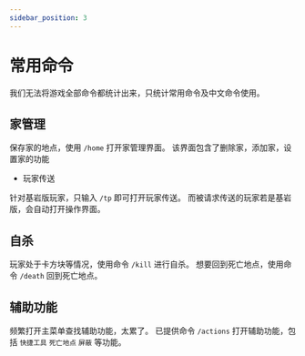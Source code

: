 ```yaml
---
sidebar_position: 3
---
```


# 常用命令

我们无法将游戏全部命令都统计出来，只统计常用命令及中文命令使用。

## 家管理

保存家的地点，使用 `/home` 打开家管理界面。 
该界面包含了删除家，添加家，设置家的功能

* 玩家传送

针对基岩版玩家，只输入 `/tp` 即可打开玩家传送。 
而被请求传送的玩家若是基岩版，会自动打开操作界面。

## 自杀

玩家处于卡方块等情况，使用命令 `/kill` 进行自杀。 
想要回到死亡地点，使用命令 `/death` 回到死亡地点。

## 辅助功能

频繁打开主菜单查找辅助功能，太累了。 
已提供命令 `/actions` 打开辅助功能，包括 `快捷工具` `死亡地点` `屏蔽` 等功能。
